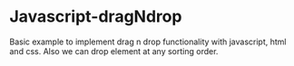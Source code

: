 # Javascript-dragNdrop

Basic example to implement drag n drop functionality with javascript, html and css. Also we can drop element at any sorting order.

